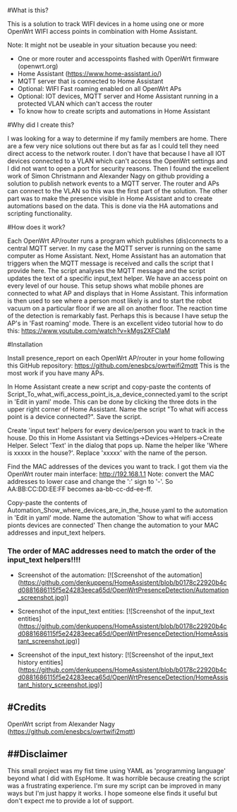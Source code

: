 #What is this?

This is a solution to track WIFI devices in a home using one or more OpenWrt WIFI access points in combination with Home Assistant.

Note: It might not be useable in your situation because you need:
- One or more router and accesspoints flashed with OpenWrt firmware (openwrt.org)
- Home Assistant (https://www.home-assistant.io/)
- MQTT server that is connected to Home Assistant
- Optional: WIFI Fast roaming enabled on all OpenWrt APs
- Optional: IOT devices, MQTT server and Home Assistant running in a protected VLAN which can't access the router
- To know how to create scripts and automations in Home Assistant 

#Why did I create this?

I was looking for a way to determine if my family members are home. There are a few very nice solutions out there but as far as I could tell they need direct access to the network router. I don't have that because I have all IOT devices connected to a VLAN which can't access the OpenWrt settings and I did not want to open a port for security reasons. 
Then I found the excellent work of Simon Christmann and Alexander Nagy on github providing a solution to publish network events to a MQTT server. The router and APs can connect to the VLAN so this was the first part of the solution. The other part was to make the presence visible in Home Assistant and to create automations based on the data. This is done via the HA automations and scripting functionality.

#How does it work?

Each OpenWrt AP/router runs a program which publishes (dis)connects to a central MQTT server. In my case the MQTT server is running on the same computer as Home Assistant.
Next, Home Assistant has an automation that triggers when the MQTT message is received and calls the script that I provide here. The script analyses the MQTT message and the script updates the text of a specific input_text helper. 
We have an access point on every level of our house. This setup shows what mobile phones are connected to what AP and displays that in Home Assistant. This information is then used to see where a person most likely is and to start the robot vacuum  on a particular floor if we are all on another floor. 
The reaction time of the detection is remarkably fast. Perhaps this is because I have setup the AP's in 'Fast roaming' mode. There is an excellent video tutorial how to do this: https://www.youtube.com/watch?v=kMgs2XFClaM

#Installation

Install presence_report on each OpenWrt AP/router in your home following this GitHub repository:
https://github.com/enesbcs/owrtwifi2mqtt
This is the most work if you have many APs.

In Home Assistant create a new script and copy-paste the contents of Script_To_what_wifi_access_point_is_a_device_connected.yaml to the script in 'Edit in yaml' mode. This can be done by clicking the three dots in the upper right corner of Home Assistant.
Name the script "To what wifi access point is a device connected?". 
Save the script.

Create 'input text' helpers for every device/person you want to track in the house. Do this in Home Assistant via Settings->Devices->Helpers->Create Helper. Select 'Text' in the dialog that pops up. 
Name the helper like 'Where is xxxxx in the house?'. Replace 'xxxxx' with the name of the person.

Find the MAC addresses of the devices you want to track. I got them via the OpenWrt router main interface: http://192.168.1.1
Note: convert the MAC addresses to lower case and change the ':' sign to '-'. So AA:BB:CC:DD:EE:FF becomes aa-bb-cc-dd-ee-ff.

Copy-paste the contents of Automation_Show_where_devices_are_in_the_house.yaml to the automation in 'Edit in yaml' mode. 
Name the automation 'Show to what wifi access pionts devices are connected'
Then change the automation to your MAC addresses and input_text helpers. 
### The order of MAC addresses need to match the order of the input_text helpers!!!!

- Screenshot of the automation:
[![Screenshot of the automation] (https://github.com/denkuppens/HomeAssistent/blob/b0178c22920b4cd0881686115f5e24283eeca65d/OpenWrtPresenceDetection/Automation_screenshot.jpg)]

- Screenshot of the input_text entities:
[![Screenshot of the input_text entities]
(https://github.com/denkuppens/HomeAssistent/blob/b0178c22920b4cd0881686115f5e24283eeca65d/OpenWrtPresenceDetection/HomeAssistant_screenshot.jpg)]

- Screenshot of the input_text history:
[![Screenshot of the input_text history entities] (https://github.com/denkuppens/HomeAssistent/blob/b0178c22920b4cd0881686115f5e24283eeca65d/OpenWrtPresenceDetection/HomeAssistant_history_screenshot.jpg)]

#Credits
-------
OpenWrt script from Alexander Nagy (https://github.com/enesbcs/owrtwifi2mqtt)

##Disclaimer
----------
This small project was my fist time using YAML as 'programming language' beyond what I did with EspHome. It was horrible because creating the script was a frustrating experience. I'm sure my script can be improved in many ways but I'm just happy it works. I hope someone else finds it useful but don't expect me to provide a lot of support.